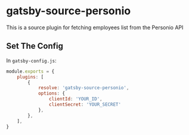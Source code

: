 # gatsby-source-personio

This is a source plugin for fetching employees list from the Personio API

## Set The Config

In `gatsby-config.js`:

```js
module.exports = {
    plugins: [
        {
            resolve: 'gatsby-source-personio',
            options: {
                clientId: 'YOUR_ID',
                clientSecret: 'YOUR_SECRET'
            },
        },
    ],
}
```
